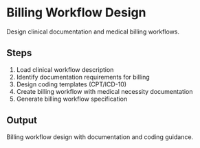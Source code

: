 # Billing Workflow Design

Design clinical documentation and medical billing workflows.

## Steps
1. Load clinical workflow description
2. Identify documentation requirements for billing
3. Design coding templates (CPT/ICD-10)
4. Create billing workflow with medical necessity documentation
5. Generate billing workflow specification

## Output
Billing workflow design with documentation and coding guidance.


